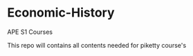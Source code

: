 # Economic-History

APE S1 Courses

This repo will contains all contents needed for piketty course's